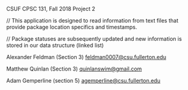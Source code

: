 CSUF CPSC 131, Fall 2018 Project 2

// This application is designed to read information from text files that provide package location specifics and timestamps.

// Package statuses are subsequently updated and new information is stored in our data structure (linked list)





Alexander Feldman (Section 3) feldman0007@csu.fullerton.edu

Matthew Quinlan (Section 3) quinlanswim@gmail.com

Adam Gemperline (section 5) agemperline@csu.fullerton.edu
